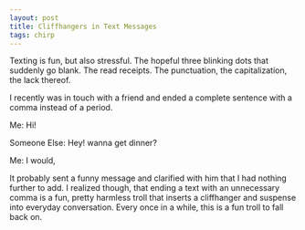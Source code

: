 ```yaml
---
layout: post
title: Cliffhangers in Text Messages
tags: chirp
---
```

Texting is fun, but also stressful. The hopeful three blinking dots that suddenly go blank. The read receipts. The punctuation, the capitalization, the lack thereof.

I recently was in touch with a friend and ended a complete sentence with a comma instead of a period. 



Me: Hi!


Someone Else: Hey! wanna get dinner?


Me: I would,



It probably sent a funny message and clarified with him that I had nothing further to add. I realized though, that ending a text with an unnecessary comma is a fun, pretty harmless troll that inserts a cliffhanger and suspense into everyday conversation. Every once in a while, this is a fun troll to fall back on.


